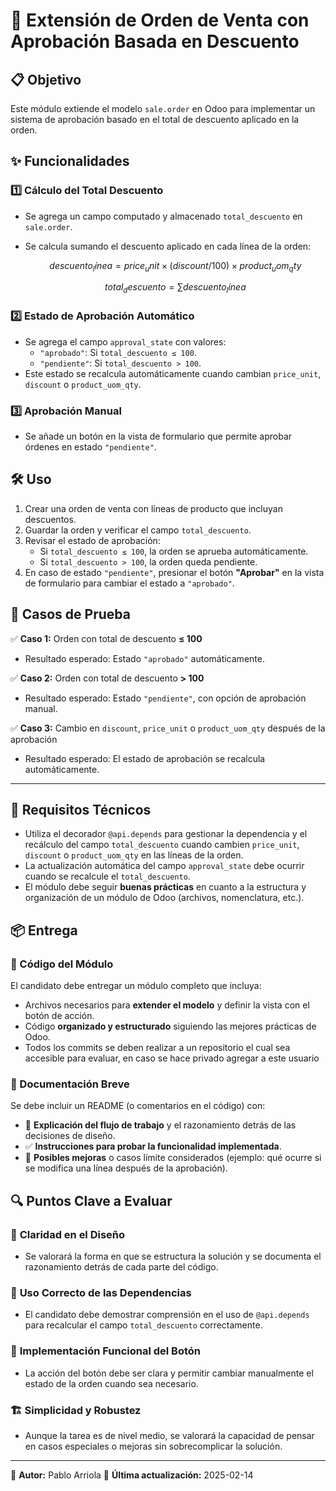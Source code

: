 # 📌 Extensión de Orden de Venta con Aprobación Basada en Descuento

## 📋 Objetivo
Este módulo extiende el modelo `sale.order` en Odoo para implementar un sistema de aprobación basado en el total de descuento aplicado en la orden.

## ✨ Funcionalidades

### 1️⃣ Cálculo del Total Descuento
- Se agrega un campo computado y almacenado `total_descuento` en `sale.order`.  
- Se calcula sumando el descuento aplicado en cada línea de la orden:  

  ```math
  descuento_línea = price_unit × (discount / 100) × product_uom_qty
  ```

  ```math
  total_descuento = ∑ descuento_línea
  ```

### 2️⃣ Estado de Aprobación Automático
- Se agrega el campo `approval_state` con valores:  
  - `"aprobado"`: Si `total_descuento ≤ 100`.
  - `"pendiente"`: Si `total_descuento > 100`.
- Este estado se recalcula automáticamente cuando cambian `price_unit`, `discount` o `product_uom_qty`.

### 3️⃣ Aprobación Manual
- Se añade un botón en la vista de formulario que permite aprobar órdenes en estado `"pendiente"`.

## 🛠️ Uso
1. Crear una orden de venta con líneas de producto que incluyan descuentos.
2. Guardar la orden y verificar el campo `total_descuento`.
3. Revisar el estado de aprobación:
   - Si `total_descuento ≤ 100`, la orden se aprueba automáticamente.
   - Si `total_descuento > 100`, la orden queda pendiente.
4. En caso de estado `"pendiente"`, presionar el botón **"Aprobar"** en la vista de formulario para cambiar el estado a `"aprobado"`.

## 🧪 Casos de Prueba
✅ **Caso 1:** Orden con total de descuento **≤ 100**  
   - Resultado esperado: Estado `"aprobado"` automáticamente.

✅ **Caso 2:** Orden con total de descuento **> 100**  
   - Resultado esperado: Estado `"pendiente"`, con opción de aprobación manual.

✅ **Caso 3:** Cambio en `discount`, `price_unit` o `product_uom_qty` después de la aprobación  
   - Resultado esperado: El estado de aprobación se recalcula automáticamente.

---


## 📌 Requisitos Técnicos
- Utiliza el decorador `@api.depends` para gestionar la dependencia y el recálculo del campo `total_descuento` cuando cambien `price_unit`, `discount` o `product_uom_qty` en las líneas de la orden.
- La actualización automática del campo `approval_state` debe ocurrir cuando se recalcule el `total_descuento`.
- El módulo debe seguir **buenas prácticas** en cuanto a la estructura y organización de un módulo de Odoo (archivos, nomenclatura, etc.).

## 📦 Entrega
### 📜 Código del Módulo
El candidato debe entregar un módulo completo que incluya:
- Archivos necesarios para **extender el modelo** y definir la vista con el botón de acción.
- Código **organizado y estructurado** siguiendo las mejores prácticas de Odoo.
- Todos los commits se deben realizar a un repositorio el cual sea accesible para evaluar, en caso se hace privado agregar a este usuario 

### 📖 Documentación Breve
Se debe incluir un README (o comentarios en el código) con:
- 📌 **Explicación del flujo de trabajo** y el razonamiento detrás de las decisiones de diseño.
- ✅ **Instrucciones para probar la funcionalidad implementada**.
- 🚀 **Posibles mejoras** o casos límite considerados (ejemplo: qué ocurre si se modifica una línea después de la aprobación).

## 🔍 Puntos Clave a Evaluar
### 🎯 **Claridad en el Diseño**
- Se valorará la forma en que se estructura la solución y se documenta el razonamiento detrás de cada parte del código.

### 🔄 **Uso Correcto de las Dependencias**
- El candidato debe demostrar comprensión en el uso de `@api.depends` para recalcular el campo `total_descuento` correctamente.

### 🔘 **Implementación Funcional del Botón**
- La acción del botón debe ser clara y permitir cambiar manualmente el estado de la orden cuando sea necesario.

### 🏗️ **Simplicidad y Robustez**
- Aunque la tarea es de nivel medio, se valorará la capacidad de pensar en casos especiales o mejoras sin sobrecomplicar la solución.

---
📌 **Autor:** Pablo Arriola 
📅 **Última actualización:** 2025-02-14
